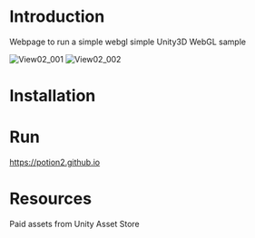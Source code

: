 # Introduction
Webpage to run a simple webgl simple Unity3D WebGL sample

![View02_001](https://user-images.githubusercontent.com/58328950/230435264-f0e512a4-d0d0-462b-bc5c-2d778d3da62e.jpg)
![View02_002](https://user-images.githubusercontent.com/58328950/230435271-85166121-933e-45a3-b11e-7a0e2faceabf.jpg)

# Installation



# Run
https://potion2.github.io


# Resources
Paid assets from Unity Asset Store
